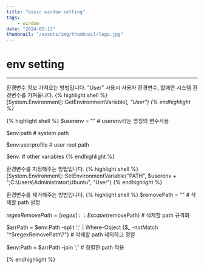 ```yaml
---
title: "basic window setting"
tags:
    - window
date: "2024-02-13"
thumbnail: "/assets/img/thumbnail/logo.jpg"
---
```


# env setting
---

환경변수 정보 가져오는 방법입니다.
"User" 사용시 사용자 환경변수, 없애면 시스템 환경변수를 가져옵니다.
{% highlight shell %}
[System.Environment]::GetEnvironmentVariable(<var>, "User")
{% endhighlight %}

{% highlight shell %}
$userenv = "" # userenv라는 명칭의 변수사용

$env:path # system path

$env:userprofile # user root path

$env:<variable-name> # other variables
{% endhighlight %}

환경변수를 지정해주는 방법입니다.
{% highlight shell %}
[System.Environment]::SetEnvironmentVariable("PATH", $userenv + ";C:\Users\Administrator\Ubuntu", "User")
{% endhighlight %}

환경변수를 제거해주는 방법입니다.
{% highlight shell %}
$removePath = "<path>" # 삭제할 path 설정

$regexRemovePath = [regex]::Escape($removePath) # 삭제할 path 규격화

$arrPath = $env:Path -split ';' | Where-Object {$_ -notMatch 
"^$regexRemovePath\\?"} # 삭제할 path 제외하고 정렬

$env:Path = $arrPath -join ';' # 정렬한 path 적용

{% endhighlight %}

